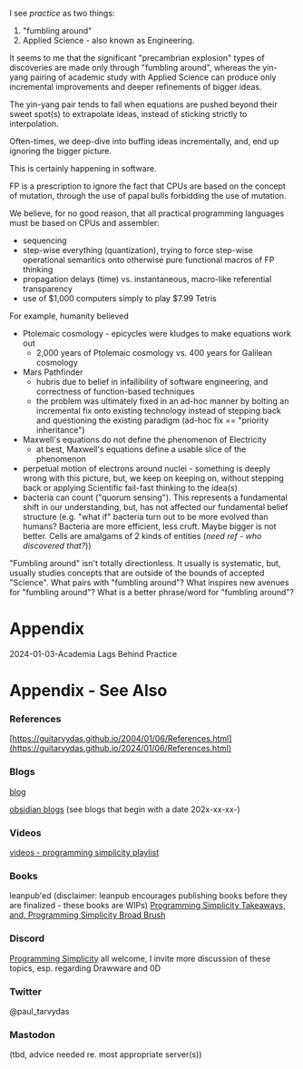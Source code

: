 I see *practice* as two things:
1. "fumbling around"
2. Applied Science - also known as Engineering.

It seems to me that the significant "precambrian explosion" types of discoveries are made only through "fumbling around", whereas the yin-yang pairing of academic study with Applied Science can produce only incremental improvements and deeper refinements of bigger ideas.

The yin-yang pair tends to fail when equations are pushed beyond their sweet spot(s) to extrapolate ideas, instead of sticking strictly to interpolation.

Often-times, we deep-dive into buffing ideas incrementally, and, end up ignoring the bigger picture.  

This is certainly happening in software.  

FP is a prescription to ignore the fact that CPUs are based on the concept of mutation, through the use of papal bulls forbidding the use of mutation. 

We believe, for no good reason, that all practical programming languages must be based on CPUs and assembler:
- sequencing
- step-wise everything (quantization), trying to force step-wise operational semantics onto otherwise pure functional macros of FP thinking
- propagation delays (time) vs. instantaneous, macro-like referential transparency
- use of $1,000 computers simply to play $7.99 Tetris

For example, humanity believed 
 - Ptolemaic cosmology - epicycles were kludges to make equations work out
	 - 2,000 years of Ptolemaic cosmology vs. 400 years for Galilean cosmology
- Mars Pathfinder 
	- hubris due to belief in infallibility of software engineering, and correctness of function-based techniques
	- the problem was ultimately fixed in an ad-hoc manner by bolting an incremental fix onto existing technology instead of stepping back and questioning the existing paradigm (ad-hoc fix == "priority inheritance")
- Maxwell's equations do not define the phenomenon of Electricity
	- at best, Maxwell's equations define a usable slice of the phenomenon
- perpetual motion of electrons around nuclei - something is deeply wrong with this picture, but, we keep on keeping on, without stepping back or applying Scientific fail-fast thinking to the idea(s)
- bacteria can count ("quorum sensing"). This represents a fundamental shift in our understanding, but, has not affected our fundamental belief structure (e.g. "what if" bacteria turn out to be more evolved than humans? Bacteria are more efficient, less cruft.  Maybe bigger is not better.  Cells are amalgams of 2 kinds of entities (*need ref - who discovered that?*))

"Fumbling around" isn't totally directionless.  It usually is systematic, but, usually studies concepts that are outside of the bounds of accepted "Science". What pairs with "fumbling around"? What inspires new avenues for "fumbling around"? What is a better phrase/word for "fumbling around"?

# Appendix
2024-01-03-Academia Lags Behind Practice

# Appendix - See Also

### References

[https://guitarvydas.github.io/2004/01/06/References.html](https://guitarvydas.github.io/2024/01/06/References.html)

### Blogs
[blog](https://guitarvydas.github.io/)

[obsidian blogs](https://publish.obsidian.md/programmingsimplicity) (see blogs that begin with a date 202x-xx-xx-)
### Videos
[videos - programming simplicity playlist](https://www.youtube.com/@programmingsimplicity2980)
### Books
leanpub'ed (disclaimer: leanpub encourages publishing books before they are finalized - these books are WIPs)
[Programming Simplicity Takeaways, and, Programming Simplicity Broad Brush](https://leanpub.com/u/paul-tarvydas)
### Discord
[Programming Simplicity](https://discord.gg/Jjx62ypR) all welcome, I invite more discussion of these topics, esp. regarding Drawware and 0D
### Twitter
@paul_tarvydas
### Mastodon
(tbd, advice needed re. most appropriate server(s))

<script src="https://utteranc.es/client.js" 
        repo="guitarvydas/guitarvydas.github.io" 
        issue-term="pathname" 
        theme="github-light" 
        crossorigin="anonymous" 
        async> 
</script> 
